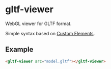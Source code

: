 # gltf-viewer
WebGL viewer for GLTF format.

Simple syntax based on [Custom Elements](https://developers.google.com/web/fundamentals/getting-started/primers/customelements).

## Example 
```html
<gltf-viewer src="model.gltf"></gltf-viewer>
```